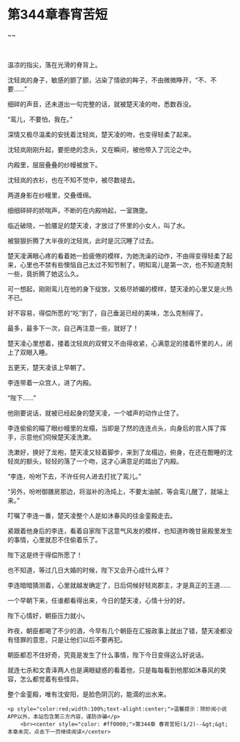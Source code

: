 # 第344章春宵苦短
~~
    	    <p name="pagetop" href="javascript:void(0);" onclick="return false" style="line-height: 35px;padding: 10px;color: #333;"> </p><p>温凉的指尖，落在光滑的脊背上。</p><p>沈轻岚的身子，敏感的颤了颤，沾染了情欲的眸子，不由微微睁开，“不、不要……”</p><p>细碎的声音，还未道出一句完整的话，就被楚天凌的吻，悉数吞没。</p><p>“鸾儿，不要怕，我在。”</p><p>深情又极尽温柔的安抚着沈轻岚，楚天凌的吻，也变得轻柔了起来。</p><p>沈轻岚刚刚升起，要拒绝的念头，又在瞬间，被他带入了沉沦之中。</p><p>内殿里，层层叠叠的纱幔被放下。</p><p>沈轻岚的衣衫，也在不知不觉中，被尽数褪去。</p><p>两道身影在纱幔里，交叠缠绵。</p><p>细细碎碎的娇喘声，不断的在内殿响起，一室旖旎。</p><p>临近破晓，一脸餍足的楚天凌，才放过了怀里的小女人，叫了水。</p><p>被狠狠折腾了大半夜的沈轻岚，此时是沉沉睡了过去。</p><p>楚天凌满眼心疼的看着她一脸疲倦的模样，为她洗澡的动作，不由得变得轻柔了起来，心里也不禁有些懊恼自己太过不知节制了，明知鸾儿是第一次，也不知道克制一些，竟折腾了她这么久。</p><p>可一想起，刚刚鸾儿在他的身下绽放，又极尽娇媚的模样，楚天凌的心里又是火热不已。</p><p>好不容易，得偿所愿的“吃”到了，自己垂涎已经的美味，怎么克制得了。</p><p>最多，最多下一次，自己再注意一些，就好了！</p><p>楚天凌心里想着，搂着沈轻岚的双臂又不由得收紧，心满意足的搂着怀里的人，闭上了双眼入睡。</p><p>五更天，楚天凌该上早朝了。</p><p>李连带着一众宫人，进了内殿。</p><p>“陛下……”</p><p>他刚要说话，就被已经起身的楚天凌，一个嘘声的动作止住了。</p><p>李连偷偷的瞄了眼纱幔里的龙榻，当即是了然的连连点头，向身后的宫人挥了挥手，示意他们伺候楚天凌洗漱。</p><p>洗漱好，换好了龙袍，楚天凌又轻着脚步，来到了龙榻边，俯身，在还在酣睡的沈轻岚的额头，轻轻的落了一个吻，这才心满意足的踏出了内殿。</p><p>“李连，吩咐下去，不许任何人进去打扰了鸾儿。”</p><p>“另外，吩咐御膳房那边，将滋补的汤炖上，不要太油腻，等会鸾儿醒了，就端上来。”</p><p>叮嘱了李连一番，楚天凌整个人是如沐春风的往金銮殿走去。</p><p>紧跟着他身后的李连，看着自家陛下这意气风发的模样，也知道昨晚甘泉殿里发生的事情，心里就忍不住偷着乐了。</p><p>陛下这是终于得偿所愿了！</p><p>也不知道，等过几日大婚的时候，陛下又会开心成什么样？</p><p>李连暗暗猜测着，心里就越发确定了，日后伺候好轻岚郡主，才是真正的王道……</p><p>一个早朝下来，任谁都看得出来，今日的楚天凌，心情十分的好。</p><p>陛下心情好，朝臣压力就小。</p><p>昨夜，朝臣都喝了不少的酒，今早有几个朝臣在汇报政事上就出了错，楚天凌都没有怪罪的意思，只是让他们以后不要再犯。</p><p>朝臣都忍不住好奇，究竟是发生了什么事情，陛下今日变得这么好说话。</p><p>就连七杀和文青泽两人也是满眼疑惑的看着他，只是每每看到他那如沐春风的笑容，怎么都觉着有些怪异。</p><p>整个金銮殿，唯有沈安阳，是脸色阴沉的，能滴的出水来。</p>
    	
   	<p style="color:red;width:100%;text-alight:center;">温馨提示：除妙阅小说APP以外，本站包含第三方内容，谨防诈骗</p>
    	<br><center style="color: #ff0000;">第344章 春宵苦短(1/2)--&gt;&gt;本章未完，点击下一页继续阅读</center>
    	